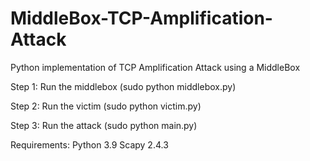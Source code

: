 # MiddleBox-TCP-Amplification-Attack
Python implementation of TCP Amplification Attack using a MiddleBox


Step 1: Run the middlebox (sudo python middlebox.py) 

Step 2: Run the victim (sudo python victim.py)

Step 3: Run the attack (sudo python main.py)


Requirements: 
Python 3.9
Scapy 2.4.3
